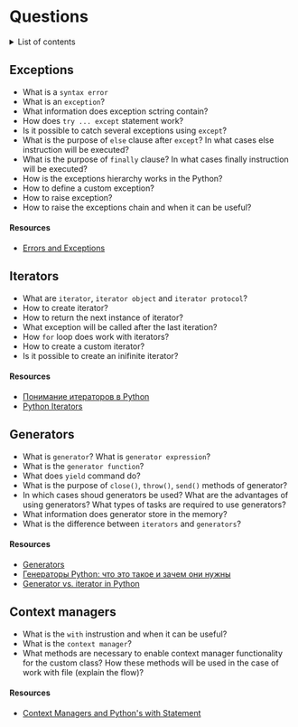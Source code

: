 # Questions

<details>
<summary>List of contents</summary>

<!-- Fix contents -->
- [Errors and exceptions](#exceptions)
  - [Resources](#resources)
- [Iterators](#iterators)
  - [Resources](#resources-1)
- [Generators](#generators)
  - [Resources](#resources-2)
- [Context managers](#context-managers)
  - [Resources](#resources-3)

</details>

## Exceptions
- What is a `syntax error`
- What is an `exception`?
- What information does exception sctring contain?
- How does `try ... except` statement work? 
- Is it possible to catch several exceptions using `except`?
- What is the purpose of `else` clause after `except`? In what cases else instruction will be executed?
- What is the purpose of `finally` clause? In what cases finally instruction will be executed?
- How is the exceptions hierarchy works in the Python?
- How to define a custom exception?
- How to raise exception?
- How to raise the exceptions chain and when it can be useful?

#### Resources
- [Errors and Exceptions](https://docs.python.org/3/tutorial/errors.html)

## Iterators
- What are `iterator`, `iterator object` and `iterator protocol`?
- How to create iterator? 
- How to return the next instance of iterator?
- What exception will be called after the last iteration?
- How `for` loop does work with iterators?
- How to create a custom iterator?
- Is it possible to create an inifinite iterator?

#### Resources
- [Понимание итераторов в Python](https://habr.com/ru/articles/488112/)
- [Python Iterators](https://www.programiz.com/python-programming/iterator)

## Generators
- What is `generator`? What is `generator expression`?
- What is the `generator function`?
- What does `yield` command do?
- What is the purpose of `close()`, `throw()`, `send()` methods of generator?
- In which cases shoud generators be used? What are the advantages of using generators? What types of tasks are required to use generators?
- What information does generator store in the memory?
- What is the difference between `iterators` and `generators`?

#### Resources
- [Generators](https://wiki.python.org/moin/Generators)
- [Генераторы Python: что это такое и зачем они нужны](https://skillbox.ru/media/code/generatory_python_chto_eto_takoe_i_zachem_oni_nuzhny/)
- [Generator vs. iterator in Python](https://www.educative.io/answers/generator-vs-iterator-in-python)

## Context managers
- What is the `with` instrustion and when it can be useful?
- What is the `context manager`?
- What methods are necessary to enable context manager functionality for the custom class? How these methods will be used in the case of work with file (explain the flow)?

#### Resources
- [Context Managers and Python's with Statement](https://realpython.com/python-with-statement/)

